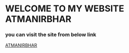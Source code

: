# WELCOME TO MY WEBSITE ATMANIRBHAR
### you can visit the site from below link

<a href="https://ayushikhandelwal99.github.io/Knockdown_the_boredom/" target="_blank">ATMANIRBHAR</a>
